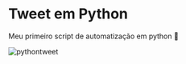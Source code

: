 # Tweet em Python
Meu primeiro script de automatização em python 🐍

![pythontweet](https://user-images.githubusercontent.com/84084794/157337135-70fa964d-c909-4878-b18c-02a8303b00f7.png)
